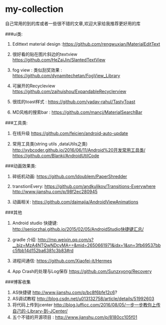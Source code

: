 ﻿# my-collection
自己常用的到的库或者一些很不错的文章,欢迎大家给我推荐更好用的库

###ui类:

1. Edittext material design  :https://github.com/rengwuxian/MaterialEditText

2. 很好看的贴在图片斜边的textview https://github.com/HeZaiJin/SlantedTextView

3. fog view : 类似刮奖效果 : https://github.com/dynamitechetan/FogView_Library

4. 可展开的Recycleview https://github.com/zaihuishou/ExpandableRecyclerview

5. 很炫的toast样式 :  https://github.com/yadav-rahul/TastyToast

6. MD风格的搜索bar : https://github.com/mancj/MaterialSearchBar

###工具类:

1. 在线升级
https://github.com/feicien/android-auto-update

2. 常用工具类(string utils ,dataUtils之类)
http://xybcoder.github.io/2016/06/11/Android%20开发常用工具类/
https://github.com/Blankj/AndroidUtilCode

###动画效果类:

1. 碎纸机动画:
https://github.com/ldoublem/PaperShredder

2. transtionEvery:
https://github.com/andkulikov/Transitions-Everywhere
http://www.jianshu.com/p/98f2ec280945

3. 动画相关:
https://github.com/daimajia/AndroidViewAnimations

###其他

1. Android studio 快捷键:
http://seniorzhai.github.io/2015/02/05/AndroidStudio快捷键汇总/

2. gradle 介绍: 
http://mp.weixin.qq.com/s?__biz=MzA4NTQwNDcyMA==&mid=2650661971&idx=1&sn=3fb69537bbc5fbb14d152ba6381c3b83#rd

3. 进程间通信:
https://github.com/Xiaofei-it/Hermes

4. App Crash的处理与Log保存
https://github.com/Sunzxyong/Recovery

###博客收集
1. AS快捷键 http://www.jianshu.com/p/bc8f6bfe12c6?
2. AS调试教程 http://blog.csdn.net/u013132758/article/details/51992603
3. 将代码上传到jcenter http://blog.lufficc.com/2016/08/05/一步一步教你上传自己的-Library-到-JCenter/
4. 五个不错的开源项目 : http://www.jianshu.com/p/8180cc105f01